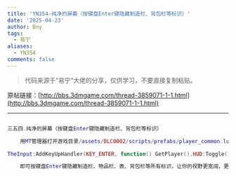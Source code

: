 ```yaml
---
title: 'YN354-纯净的屏幕（按键盘Enter键隐藏制造栏、背包栏等标识）'
date: '2025-04-23'
author: Bny
tags:
  - 易宁
aliases:
  - YN354
comments: false
---
```


> 代码来源于“易宁”大佬的分享，仅供学习，不要直接复制粘贴。

原帖链接：[http://bbs.3dmgame.com/thread-3859071-1-1.html](http://bbs.3dmgame.com/thread-3859071-1-1.html)

---

```lua  

三五四.纯净的屏幕（按键盘Enter键隐藏制造栏、背包栏等标识）	用MT管理器打开游戏目录/assets/DLC0002/scripts/prefabs/player_common.lua文件，在inst:AddComponent("playercontroller")的下一行插入以下内容：TheInput:AddKeyUpHandler(KEY_ENTER, function() GetPlayer().HUD:Toggle() end )	即可按键盘Enter键隐藏制造栏、物品栏、表、背包栏等所有标识，让你的视野更宽阔，更加投入饥荒的世界，再次按Enter键显示标识

```  

